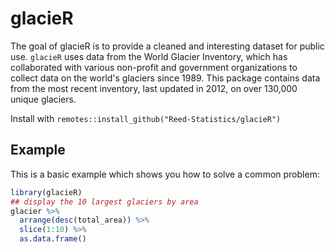 # glacieR
<!-- badges: start -->
<!-- badges: end -->
The goal of glacieR is to provide a cleaned and interesting dataset for public use. `glacieR` uses data from the World Glacier Inventory, which has collaborated with various non-profit and government organizations to collect data on the world's glaciers since 1989. This package contains data from the most recent inventory, last updated in 2012, on over 130,000 unique glaciers.

Install with `remotes::install_github("Reed-Statistics/glacieR")`

## Example
This is a basic example which shows you how to solve a common problem:
``` r
library(glacieR)
## display the 10 largest glaciers by area
glacier %>%
  arrange(desc(total_area)) %>%
  slice(1:10) %>%
  as.data.frame()
```
